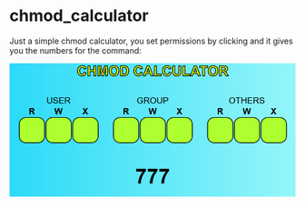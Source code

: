 # chmod_calculator
Just a simple chmod calculator, you set permissions by clicking and it gives you the numbers for the command:


![ERROR](portrait.PNG?raw=true "Sample")
